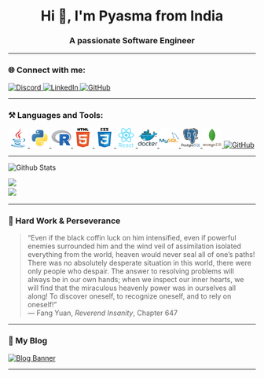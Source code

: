 <h1 align="center">Hi 👋, I'm Pyasma from India</h1>
<h3 align="center">A passionate Software Engineer</h3>

---

<h3 align="left">🌐 Connect with me:</h3>
<p align="left">
  <a href="https://discord.gg/kuMxNnAX" target="_blank">
    <img src="https://img.shields.io/badge/Discord-%237289DA.svg?logo=discord&logoColor=white&style=for-the-badge" alt="Discord"/>
  </a>
  <a href="https://www.linkedin.com/in/piyush-mudgal?utm_source=share&utm_campaign=share_via&utm_content=profile&utm_medium=android_app" target="_blank">
    <img src="https://img.shields.io/badge/LinkedIn-%230077B5.svg?logo=linkedin&logoColor=white&style=for-the-badge" alt="LinkedIn"/>
  </a>
  <a href="https://github.com/" target="_blank"> <img src="[https://raw.githubusercontent.com/devicons/devicon/master/icons/github/github-original.svg](https://raw.githubusercontent.com/devicons/devicon/master/icons/github/github-original.svg)" width="40" height="40" alt="GitHub"/> </a>
</p>

---

<h3 align="left">⚒️ Languages and Tools:</h3>
<p align="left">
  <a href="https://www.java.com/" target="_blank">
    <img src="https://raw.githubusercontent.com/devicons/devicon/master/icons/java/java-original.svg" width="40" height="40" alt="Java"/>
  </a>
  <a href="https://www.python.org/" target="_blank">
    <img src="https://raw.githubusercontent.com/devicons/devicon/master/icons/python/python-original.svg" width="40" height="40" alt="Python"/>
  </a>
  <a href="https://www.r-project.org/" target="_blank">
    <img src="https://raw.githubusercontent.com/devicons/devicon/master/icons/r/r-original.svg" width="40" height="40" alt="R"/>
  </a>
  <a href="https://www.w3.org/html/" target="_blank">
    <img src="https://raw.githubusercontent.com/devicons/devicon/master/icons/html5/html5-original-wordmark.svg" width="40" height="40" alt="HTML5"/>
  </a>
  <a href="https://www.w3.org/Style/CSS/" target="_blank">
    <img src="https://raw.githubusercontent.com/devicons/devicon/master/icons/css3/css3-original-wordmark.svg" width="40" height="40" alt="CSS3"/>
  </a>
  <a href="https://reactjs.org/" target="_blank">
    <img src="https://raw.githubusercontent.com/devicons/devicon/master/icons/react/react-original-wordmark.svg" width="40" height="40" alt="React"/>
  </a>
  <a href="https://www.docker.com/" target="_blank">
    <img src="https://raw.githubusercontent.com/devicons/devicon/master/icons/docker/docker-original-wordmark.svg" width="40" height="40" alt="Docker"/>
  </a>
  <a href="https://www.mysql.com/" target="_blank">
    <img src="https://raw.githubusercontent.com/devicons/devicon/master/icons/mysql/mysql-original-wordmark.svg" width="40" height="40" alt="MySQL"/>
  </a>
  <a href="https://www.postgresql.org/" target="_blank">
    <img src="https://raw.githubusercontent.com/devicons/devicon/master/icons/postgresql/postgresql-original-wordmark.svg" width="40" height="40" alt="PostgreSQL"/>
  </a>
  <a href="https://www.mongodb.com/" target="_blank">
    <img src="https://raw.githubusercontent.com/devicons/devicon/master/icons/mongodb/mongodb-original-wordmark.svg" width="40" height="40" alt="MongoDB"/>
  </a>
  <a href="https://github.com/" target="_blank">
    <img src="https://img.shields.io/badge/GitHub-%23181717?style=for-the-badge&logo=github&logoColor=white" width="100" alt="GitHub"/>
  </a>
</p>

---

![Github Stats](https://github-readme-stats.vercel.app/api?username=Pyasma&bg_color=30,e96443,904e95&title_color=fff&text_color=fff)  

![](https://github-readme-streak-stats.herokuapp.com/?user=Pyasma&theme=synthwave&hide_border=false)<br/>
![](https://github-readme-stats.vercel.app/api/top-langs/?username=Pyasma&theme=synthwave&hide_border=false&layout=compact)

---

### 💬 Hard Work & Perseverance 

> “Even if the black coffin luck on him intensified, even if powerful enemies surrounded him and the wind veil of assimilation isolated everything from the world, heaven would never seal all of one’s paths! There was no absolutely desperate situation in this world, there were only people who despair. The answer to resolving problems will always be in our own hands; when we inspect our inner hearts, we will find that the miraculous heavenly power was in ourselves all along! To discover oneself, to recognize oneself, and to rely on oneself!”  
> — Fang Yuan, *Reverend Insanity*, Chapter 647  

---

### 📝 My Blog
<a href="https://git-for-everyone.hashnode.dev/git-guide-your-projects-storybook">
  <img src="https://cdn.hashnode.com/res/hashnode/image/stock/unsplash/KPAQpJYzH0Y/upload/fec95f1f2ee16099cb01dd046278af10.jpeg?w=1600&h=840&fit=crop&crop=entropy&auto=compress,format&format=webp" width="400" height="200" alt="Blog Banner"/>
</a>


---

